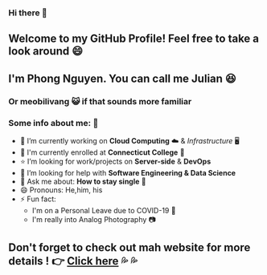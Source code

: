### Hi there 👋

## Welcome to my GitHub Profile! Feel free to take a look around :smile:

## I'm Phong Nguyen. You can call me Julian :satisfied:
### Or meobilivang :smiley_cat: if that sounds more familiar 

### Some info about me: :page_with_curl:
- 🔭 I’m currently working on **Cloud Computing** :cloud: & *Infrastructure* :desktop_computer:
- 🌱 I'm currently enrolled at **Connecticut College** :dromedary_camel:
- :star: I’m looking for work/projects on **Server-side** & **DevOps**
- 🤔 I’m looking for help with **Software Engineering & Data Science**
- 💬 Ask me about: **How to stay single** :eyes:
- 😄 Pronouns: He,him, his
- ⚡ Fun fact: 
    - I'm on a Personal Leave due to COVID-19 :high_brightness:
    - I'm really into Analog Photography :camera:

## Don't forget to check out mah website for more details ! :point_right: [Click here](https://meobilivang.github.io/) :sweat_drops: :sweat_drops:
